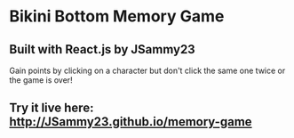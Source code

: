 
# Bikini Bottom Memory Game

## Built with React.js by JSammy23

Gain points by clicking on a character but don't click the same one twice or the game is over!

## Try it live here: http://JSammy23.github.io/memory-game
